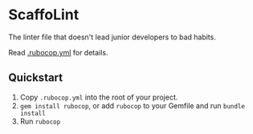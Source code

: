 # ScaffoLint

The linter file that doesn't lead junior developers to bad habits.

Read [.rubocop.yml](.rubocop.yml) for details.

## Quickstart

1. Copy `.rubocop.yml` into the root of your project.
2. `gem install rubocop`, or add `rubocop` to your Gemfile and run `bundle install`
3. Run `rubocop`
